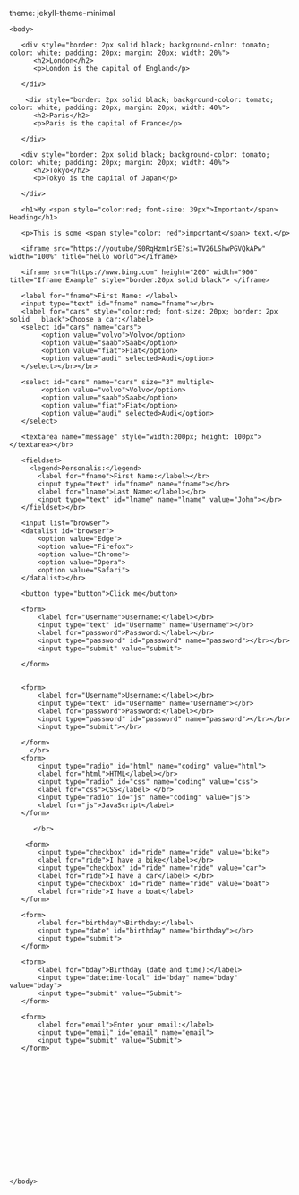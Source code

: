   theme: jekyll-theme-minimal
    <head>
        <title>City</title>
    </head>

    <body>
       
       <div style="border: 2px solid black; background-color: tomato; color: white; padding: 20px; margin: 20px; width: 20%">
          <h2>London</h2>
          <p>London is the capital of England</p>

       </div>

        <div style="border: 2px solid black; background-color: tomato; color: white; padding: 20px; margin: 20px; width: 40%">
          <h2>Paris</h2>
          <p>Paris is the capital of France</p>

       </div>

       <div style="border: 2px solid black; background-color: tomato; color: white; padding: 20px; margin: 20px; width: 40%">
          <h2>Tokyo</h2>
          <p>Tokyo is the capital of Japan</p>

       </div>     

       <h1>My <span style="color:red; font-size: 39px">Important</span> Heading</h1>

       <p>This is some <span style="color: red">important</span> text.</p>  

       <iframe src="https://youtube/S0RqHzm1r5E?si=TV26LShwPGVQkAPw" width="100%" title="hello world"></iframe> 
 
       <iframe src="https://www.bing.com" height="200" width="900" title="Iframe Example" style="border:20px solid black"> </iframe> 
    
       <label for="fname">First Name: </label>
       <input type="text" id="fname" name="fname"></br>
       <label for="cars" style="color:red; font-size: 20px; border: 2px solid   black">Choose a car:</label>
       <select id="cars" name="cars">
            <option value="volvo">Volvo</option>
            <option value="saab">Saab</option>  
            <option value="fiat">Fiat</option> 
            <option value="audi" selected>Audi</option>
       </select></br></br>

       <select id="cars" name="cars" size="3" multiple>
            <option value="volvo">Volvo</option>
            <option value="saab">Saab</option>  
            <option value="fiat">Fiat</option> 
            <option value="audi" selected>Audi</option>
       </select>

       <textarea name="message" style="width:200px; height: 100px"></textarea></br>

       <fieldset>
         <legend>Personalis:</legend>
           <label for="fname">First Name:</label></br>
           <input type="text" id="fname" name="fname"></br>
           <label for="lname">Last Name:</label></br>
           <input type="text" id="lname" name="lname" value="John"></br>
       </fieldset></br>
        
       <input list="browser">
       <datalist id="browser">
           <option value="Edge">
           <option value="Firefox">
           <option value="Chrome">
           <option value="Opera">
           <option value="Safari">
       </datalist></br>
       
       <button type="button">Click me</button> 

       <form>
           <label for="Username">Username:</label></br>
           <input type="text" id="Username" name="Username"></br>
           <label for="password">Password:</label></br>
           <input type="password" id="password" name="password"></br></br>
           <input type="submit" value="submit">
           
       </form>

       
       <form>
           <label for="Username">Username:</label></br>
           <input type="text" id="Username" name="Username"></br>
           <label for="password">Password:</label></br>
           <input type="password" id="password" name="password"></br></br>
           <input type="submit"></br>
           
       </form>
         </br>
       <form>
           <input type="radio" id="html" name="coding" value="html">
           <label for="html">HTML</label></br>
           <input type="radio" id="css" name="coding" value="css">
           <label for="css">CSS</label> </br>
           <input type="radio" id="js" name="coding" value="js">
           <label for="js">JavaScript</label>
       </form>

          </br>

        <form>
           <input type="checkbox" id="ride" name="ride" value="bike">
           <label for="ride">I have a bike</label></br>
           <input type="checkbox" id="ride" name="ride" value="car">
           <label for="ride">I have a car</label> </br>
           <input type="checkbox" id="ride" name="ride" value="boat">
           <label for="ride">I have a boat</label>
       </form>

       <form>
           <label for="birthday">Birthday:</label>
           <input type="date" id="birthday" name="birthday"></br>
           <input type="submit">
       </form>

       <form>
           <label for="bday">Birthday (date and time):</label>
           <input type="datetime-local" id="bday" name="bday" value="bday">
           <input type="submit" value="Submit">
       </form>

       <form>
           <label for="email">Enter your email:</label>
           <input type="email" id="email" name="email">
           <input type="submit" value="Submit">
       </form>
       
       
       

       
   

       

      

       
 
 
       
        
    </body>
</html>
